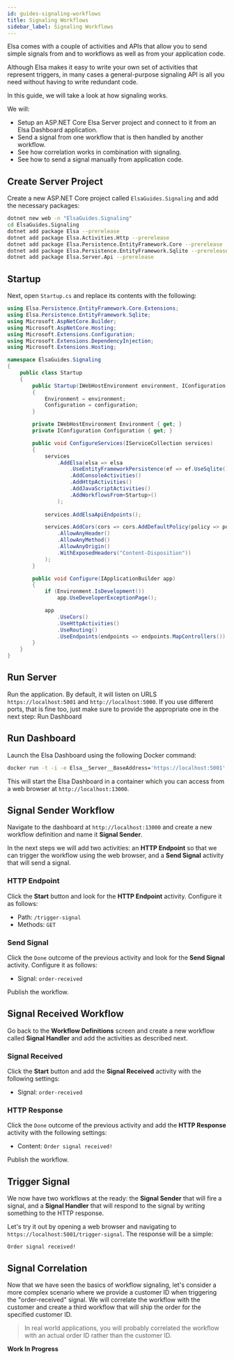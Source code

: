 ```yaml
---
id: guides-signaling-workflows
title: Signaling Workflows 
sidebar_label: Signaling Workflows
---
```


Elsa comes with a couple of activities and APIs that allow you to send simple signals from and to workflows as well as from your application code.

Although Elsa makes it easy to write your own set of activities that represent triggers, in many cases a general-purpose signaling API is all you need without having to write redundant code.

In this guide, we will take a look at how signaling works.

We will:

* Setup an ASP.NET Core Elsa Server project and connect to it from an Elsa Dashboard application.
* Send a signal from one workflow that is then handled by another workflow.
* See how correlation works in combination with signaling.
* See how to send a signal manually from application code.

## Create Server Project

Create a new ASP.NET Core project called `ElsaGuides.Signaling` and add the necessary packages:

```bash
dotnet new web -n "ElsaGuides.Signaling"
cd ElsaGuides.Signaling
dotnet add package Elsa --prerelease
dotnet add package Elsa.Activities.Http --prerelease
dotnet add package Elsa.Persistence.EntityFramework.Core --prerelease
dotnet add package Elsa.Persistence.EntityFramework.Sqlite --prerelease
dotnet add package Elsa.Server.Api --prerelease
```

## Startup

Next, open `Startup.cs` and replace its contents with the following:

```csharp
using Elsa.Persistence.EntityFramework.Core.Extensions;
using Elsa.Persistence.EntityFramework.Sqlite;
using Microsoft.AspNetCore.Builder;
using Microsoft.AspNetCore.Hosting;
using Microsoft.Extensions.Configuration;
using Microsoft.Extensions.DependencyInjection;
using Microsoft.Extensions.Hosting;

namespace ElsaGuides.Signaling
{
    public class Startup
    {
        public Startup(IWebHostEnvironment environment, IConfiguration configuration)
        {
            Environment = environment;
            Configuration = configuration;
        }

        private IWebHostEnvironment Environment { get; }
        private IConfiguration Configuration { get; }

        public void ConfigureServices(IServiceCollection services)
        {
            services
                .AddElsa(elsa => elsa
                    .UseEntityFrameworkPersistence(ef => ef.UseSqlite())
                    .AddConsoleActivities()
                    .AddHttpActivities()
                    .AddJavaScriptActivities()
                    .AddWorkflowsFrom<Startup>()
                );
            
            services.AddElsaApiEndpoints();

            services.AddCors(cors => cors.AddDefaultPolicy(policy => policy
                .AllowAnyHeader()
                .AllowAnyMethod()
                .AllowAnyOrigin()
                .WithExposedHeaders("Content-Disposition"))
            );
        }

        public void Configure(IApplicationBuilder app)
        {
            if (Environment.IsDevelopment()) 
                app.UseDeveloperExceptionPage();

            app
                .UseCors()
                .UseHttpActivities()
                .UseRouting()
                .UseEndpoints(endpoints => endpoints.MapControllers());
        }
    }
}
```

## Run Server

Run the application. By default, it will listen on URLS `https://localhost:5001` and `http://localhost:5000`. If you use different ports, that is fine too, just make sure to provide the appropriate one in the next step: Run Dashboard

## Run Dashboard

Launch the Elsa Dashboard using the following Docker command:

```bash
docker run -t -i -e Elsa__Server__BaseAddress='https://localhost:5001' -e ASPNETCORE_ENVIRONMENT='Development' -p 13000:80 elsa-workflows/elsa-dashboard:latest
```

This will start the Elsa Dashboard in a container which you can access from a web browser at `http://localhost:13000`.

## Signal Sender Workflow

Navigate to the dashboard at `http://localhost:13000` and create a new workflow definition and name it **Signal Sender**.

In the next steps we will add two activities: an **HTTP Endpoint** so that we can trigger the workflow using the web browser, and a **Send Signal** activity that will send a signal.  

### HTTP Endpoint

Click the **Start** button and look for the **HTTP Endpoint** activity. Configure it as follows:

* Path: `/trigger-signal`
* Methods: `GET`

### Send Signal

Click the `Done` outcome of the previous activity and look for the **Send Signal** activity. Configure it as follows:

* Signal: `order-received`

Publish the workflow.

## Signal Received Workflow

Go back to the **Workflow Definitions** screen and create a new workflow called **Signal Handler** and add the activities as described next.

### Signal Received

Click the **Start** button and add the **Signal Received** activity with the following settings:

* Signal: `order-received`

### HTTP Response

Click the `Done` outcome of the previous activity and add the **HTTP Response** activity with the following settings:

- Content: `Order signal received!`

Publish the workflow.

## Trigger Signal

We now have two workflows at the ready: the **Signal Sender** that will fire a signal, and a **Signal Handler** that will respond to the signal by writing something to the HTTP response.

Let's try it out by opening a web browser and navigating to `https://localhost:5001/trigger-signal`.
The response will be a simple:

```text
Order signal received!
```

## Signal Correlation

Now that we have seen the basics of workflow signaling, let's consider a more complex scenario where we provide a customer ID when triggering the "order-received" signal.
We will correlate the workflow with the customer and create a third workflow that will ship the order for the specified customer ID.

> In real world applications, you will probably correlated the workflow with an actual order ID rather than the customer ID.

**Work In Progress**
